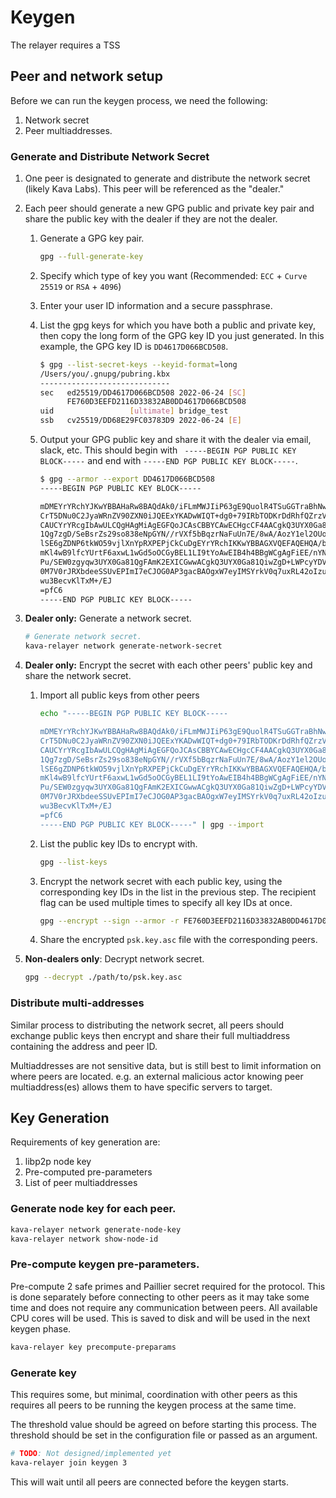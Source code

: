 # Keygen

The relayer requires a TSS 

## Peer and network setup

Before we can run the keygen process, we need the following:

1. Network secret
2. Peer multiaddresses.

### Generate and Distribute Network Secret

1. One peer is designated to generate and distribute the network secret (likely
   Kava Labs). This peer will be referenced as the "dealer."
2. Each peer should generate a new GPG public and private key pair and share the
   public key with the dealer if they are not the dealer.
   1. Generate a GPG key pair.

      ```bash
      gpg --full-generate-key
      ```
   2. Specify which type of key you want (Recommended: `ECC` + `Curve 25519` or `RSA` + `4096`)
   3. Enter your user ID information and a secure passphrase.
   4. List the gpg keys for which you have both a public and private key, then
      copy the long form of the GPG key ID you just generated. In this example,
      the GPG key ID is `DD4617D066BCD508`.

      ```bash
      $ gpg --list-secret-keys --keyid-format=long
      /Users/you/.gnupg/pubring.kbx
      -----------------------------
      sec   ed25519/DD4617D066BCD508 2022-06-24 [SC]
            FE760D3EEFD2116D33832AB0DD4617D066BCD508
      uid                 [ultimate] bridge_test
      ssb   cv25519/DD68E29FC03783D9 2022-06-24 [E]
      ```
   5. Output your GPG public key and share it with the dealer via email, slack, etc.
      This should begin with ` -----BEGIN PGP PUBLIC KEY BLOCK-----` and end with
      `-----END PGP PUBLIC KEY BLOCK-----`.

      ```bash
      $ gpg --armor --export DD4617D066BCD508
      -----BEGIN PGP PUBLIC KEY BLOCK-----

      mDMEYrYRchYJKwYBBAHaRw8BAQdAk0/iFLmMWJIiP63gE9QuolR4TSuGGTraBhNw
      CrT5DNu0C2JyaWRnZV90ZXN0iJQEExYKADwWIQT+dg0+79IRbTODKrDdRhfQZrzV
      CAUCYrYRcgIbAwULCQgHAgMiAgEGFQoJCAsCBBYCAwECHgcCF4AACgkQ3UYX0Ga8
      1Qg7zgD/SeBsrZs29so838eNpGYN//rVXf5bBqzrNaFuUn7E/8wA/AozY1el2OUo
      lSE6gZDNP6tkWO59vjlXnYpRXPEPjCkCuDgEYrYRchIKKwYBBAGXVQEFAQEHQA/b
      mKl4wB9lfcYUrtF6axwL1wGd5oOCGyBEL1LI9tYoAwEIB4h4BBgWCgAgFiEE/nYN
      Pu/SEW0zgyqw3UYX0Ga81QgFAmK2EXICGwwACgkQ3UYX0Ga81QiwZgD+LWPcyYDV
      0M7V0rJRXbdeeSSUvEPImI7eCJOG0AP3gacBAOgxW7eyIMSYrkV0q7uxRL42oIzu
      wu3BecvKlTxM+/EJ
      =pfC6
      -----END PGP PUBLIC KEY BLOCK-----
      ```
3. **Dealer only:** Generate a network secret.
   ```bash
   # Generate network secret.
   kava-relayer network generate-network-secret
   ```

4. **Dealer only:** Encrypt the secret with each other peers' public key and
   share the network secret.
   1. Import all public keys from other peers
      ```bash
      echo "-----BEGIN PGP PUBLIC KEY BLOCK-----

      mDMEYrYRchYJKwYBBAHaRw8BAQdAk0/iFLmMWJIiP63gE9QuolR4TSuGGTraBhNw
      CrT5DNu0C2JyaWRnZV90ZXN0iJQEExYKADwWIQT+dg0+79IRbTODKrDdRhfQZrzV
      CAUCYrYRcgIbAwULCQgHAgMiAgEGFQoJCAsCBBYCAwECHgcCF4AACgkQ3UYX0Ga8
      1Qg7zgD/SeBsrZs29so838eNpGYN//rVXf5bBqzrNaFuUn7E/8wA/AozY1el2OUo
      lSE6gZDNP6tkWO59vjlXnYpRXPEPjCkCuDgEYrYRchIKKwYBBAGXVQEFAQEHQA/b
      mKl4wB9lfcYUrtF6axwL1wGd5oOCGyBEL1LI9tYoAwEIB4h4BBgWCgAgFiEE/nYN
      Pu/SEW0zgyqw3UYX0Ga81QgFAmK2EXICGwwACgkQ3UYX0Ga81QiwZgD+LWPcyYDV
      0M7V0rJRXbdeeSSUvEPImI7eCJOG0AP3gacBAOgxW7eyIMSYrkV0q7uxRL42oIzu
      wu3BecvKlTxM+/EJ
      =pfC6
      -----END PGP PUBLIC KEY BLOCK-----" | gpg --import
      ```
   2. List the public key IDs to encrypt with.
      ```bash
      gpg --list-keys
      ```
   3. Encrypt the network secret with each public key, using the corresponding
      key IDs in the list in the previous step. The recipient flag can be used
      multiple times to specify all key IDs at once.
      ```bash
      gpg --encrypt --sign --armor -r FE760D3EEFD2116D33832AB0DD4617D066BCD508 -r 8DEA6D963741D36156C09B80D6D07E98B2C50F41 -r ... psk.key
      ```
   4. Share the encrypted `psk.key.asc` file with the corresponding peers.

5. **Non-dealers only**: Decrypt network secret.
   ```bash
   gpg --decrypt ./path/to/psk.key.asc
   ```

### Distribute multi-addresses

Similar process to distributing the network secret, all peers should exchange
public keys then encrypt and share their full multiaddress containing the
address and peer ID.

Multiaddresses are not sensitive data, but is still best to limit information on
where peers are located. e.g. an external malicious actor knowing peer
multiaddress(es) allows them to have specific servers to target.

## Key Generation

Requirements of key generation are:

1. libp2p node key
2. Pre-computed pre-parameters
3. List of peer multiaddresses

### Generate node key for each peer.

```bash
kava-relayer network generate-node-key
kava-relayer network show-node-id
```

### Pre-compute keygen pre-parameters.

Pre-compute 2 safe primes and Paillier secret required for the protocol. This is
done separately before connecting to other peers as it may take some time and
does not require any communication between peers. All available CPU cores will
be used. This is saved to disk and will be used in the next keygen phase.

```bash
kava-relayer key precompute-preparams
```

### Generate key

This requires some, but minimal, coordination with other peers as this requires
all peers to be running the keygen process at the same time.

The threshold value should be agreed on before starting this process. The
threshold should be set in the configuration file or passed as an argument.

```bash
# TODO: Not designed/implemented yet
kava-relayer join keygen 3
```

This will wait until all peers are connected before the keygen starts.
